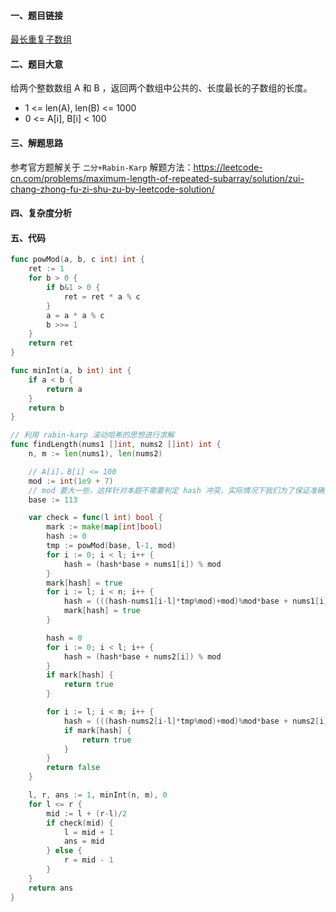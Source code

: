 #### 一、题目链接
[最长重复子数组](https://leetcode-cn.com/problems/maximum-length-of-repeated-subarray/)

#### 二、题目大意
给两个整数数组 A 和 B ，返回两个数组中公共的、长度最长的子数组的长度。
- 1 <= len(A), len(B) <= 1000
- 0 <= A[i], B[i] < 100

#### 三、解题思路
参考官方题解关于 `二分+Rabin-Karp` 解题方法：https://leetcode-cn.com/problems/maximum-length-of-repeated-subarray/solution/zui-chang-zhong-fu-zi-shu-zu-by-leetcode-solution/

#### 四、复杂度分析

#### 五、代码
```go
func powMod(a, b, c int) int {
	ret := 1
	for b > 0 {
		if b&1 > 0 {
			ret = ret * a % c
		}
		a = a * a % c
		b >>= 1
	}
	return ret
}

func minInt(a, b int) int {
	if a < b {
		return a
	}
	return b
}

// 利用 rabin-karp 滚动哈希的思想进行求解
func findLength(nums1 []int, nums2 []int) int {
	n, m := len(nums1), len(nums2)

	// A[i]，B[i] <= 100
	mod := int(1e9 + 7) 
    // mod 要大一些，这样针对本题不需要判定 hash 冲突，实际情况下我们为了保证准确性仍然要检测 hash 冲突问题
	base := 113

	var check = func(l int) bool {
		mark := make(map[int]bool)
		hash := 0
		tmp := powMod(base, l-1, mod)
		for i := 0; i < l; i++ {
			hash = (hash*base + nums1[i]) % mod
		}
		mark[hash] = true
		for i := l; i < n; i++ {
			hash = (((hash-nums1[i-l]*tmp%mod)+mod)%mod*base + nums1[i]) % mod
			mark[hash] = true
		}

		hash = 0
		for i := 0; i < l; i++ {
			hash = (hash*base + nums2[i]) % mod
		}
		if mark[hash] {
			return true
		}

		for i := l; i < m; i++ {
			hash = (((hash-nums2[i-l]*tmp%mod)+mod)%mod*base + nums2[i]) % mod
			if mark[hash] {
				return true
			}
		}
		return false
	}

	l, r, ans := 1, minInt(n, m), 0
	for l <= r {
		mid := l + (r-l)/2
		if check(mid) {
			l = mid + 1
			ans = mid
		} else {
			r = mid - 1
		}
	}
	return ans
}

```
